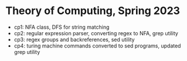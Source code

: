 # Theory of Computing, Spring 2023

- cp1: NFA class, DFS for string matching
- cp2: regular expression parser, converting regex to NFA, grep utility
- cp3: regex groups and backreferences, sed utility
- cp4: turing machine commands converted to sed programs, updated grep utility

